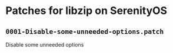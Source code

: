 # Patches for libzip on SerenityOS

## `0001-Disable-some-unneeded-options.patch`

Disable some unneeded options




